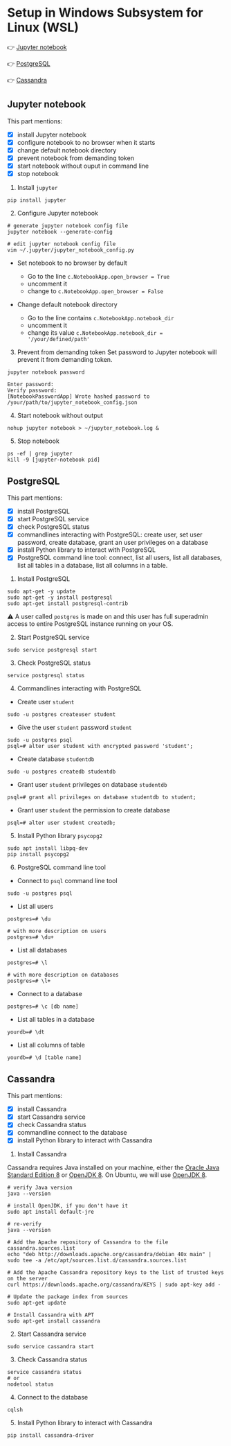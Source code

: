 
# Setup in Windows Subsystem for Linux (WSL)

:point_right: [Jupyter notebook](#jupyter-notebook)

:point_right: [PostgreSQL](#postgresql)

:point_right: [Cassandra](#cassandra)

## Jupyter notebook

This part mentions:
- [x] install Jupyter notebook
- [x] configure notebook to no browser when it starts
- [x] change default notebook directory
- [x] prevent notebook from demanding token
- [x] start notebook without ouput in command line
- [x] stop notebook

1. Install `jupyter`
```
pip install jupyter
```

2. Configure Jupyter notebook
```
# generate jupyter notebook config file
jupyter notebook --generate-config

# edit jupyter notebook config file
vim ~/.jupyter/jupyter_notebook_config.py
```

- Set notebook to no browser by default
  - Go to the line `c.NotebookApp.open_browser = True`
  - uncomment it
  - change to `c.NotebookApp.open_browser = False`

- Change default notebook directory
  - Go to the line contains `c.NotebookApp.notebook_dir`
  - uncomment it
  - change its value `c.NotebookApp.notebook_dir = '/your/defined/path'`

3. Prevent from demanding token
Set password to Jupyter notebook will prevent it from demanding token.
```
jupyter notebook password
```

```
Enter password:
Verify password:
[NotebookPasswordApp] Wrote hashed password to /your/path/to/jupyter_notebook_config.json
```

4. Start notebook without output
```
nohup jupyter notebook > ~/jupyter_notebook.log &
```

5. Stop notebook
```
ps -ef | grep jupyter
kill -9 [jupyter-notebook pid]
```

## PostgreSQL

This part mentions:
- [x] install PostgreSQL
- [x] start PostgreSQL service
- [x] check PostgreSQL status
- [x] commandlines interacting with PostgreSQL: create user, set user password, create database, grant an user privileges on a database
- [x] install Python library to interact with PostgreSQL
- [x] PostgreSQL command line tool: connect, list all users, list all databases, list all tables in a database, list all columns in a table.

1. Install PostgreSQL
```
sudo apt-get -y update
sudo apt-get -y install postgresql
sudo apt-get install postgresql-contrib
```
:warning: A user called `postgres` is made on and this user has full superadmin access to entire PostgreSQL instance running on your OS.

2. Start PostgreSQL service
```
sudo service postgresql start
```

3. Check PostgreSQL status
```
service postgresql status
```

4. Commandlines interacting with PostgreSQL

- Create user `student` 
```
sudo -u postgres createuser student
```

- Give the user `student` password `student`
``` 
sudo -u postgres psql
psql=# alter user student with encrypted password 'student';
```

- Create database `studentdb` 
```
sudo -u postgres createdb studentdb
```

- Grant user `student` privileges on database `studentdb`
```
psql=# grant all privileges on database studentdb to student;
```

- Grant user `student` the permission to create database
```
psql=# alter user student createdb;
```

5. Install Python library `psycopg2`
```
sudo apt install libpq-dev
pip install psycopg2
```

6. PostgreSQL command line tool

- Connect to `psql` command line tool
```
sudo -u postgres psql
```

- List all users
```
postgres=# \du

# with more description on users
postgres=# \du+
```

- List all databases
```
postgres=# \l

# with more description on databases
postgres=# \l+
```

- Connect to a database
```
postgres=# \c [db name]
```

- List all tables in a database
```
yourdb=# \dt
```

- List all columns of table
 ```
yourdb=# \d [table name]
```

## Cassandra

This part mentions:
- [x] install Cassandra
- [x] start Cassandra service
- [x] check Cassandra status
- [x] commandline connect to the database
- [x] install Python library to interact with Cassandra

1. Install Cassandra

Cassandra requires Java installed on your machine, either the [Oracle Java Standard Edition 8](http://www.oracle.com/technetwork/java/javase/downloads/index.html) or [OpenJDK 8](http://openjdk.java.net/). On Ubuntu, we will use [OpenJDK 8](http://openjdk.java.net/).

```
# verify Java version
java --version

# install OpenJDK, if you don't have it
sudo apt install default-jre

# re-verify
java --version
```

```
# Add the Apache repository of Cassandra to the file cassandra.sources.list
echo "deb http://downloads.apache.org/cassandra/debian 40x main" | sudo tee -a /etc/apt/sources.list.d/cassandra.sources.list

# Add the Apache Cassandra repository keys to the list of trusted keys on the server
curl https://downloads.apache.org/cassandra/KEYS | sudo apt-key add -

# Update the package index from sources
sudo apt-get update

# Install Cassandra with APT
sudo apt-get install cassandra
```

2. Start Cassandra service
```
sudo service cassandra start
```

3. Check Cassandra status
```
service cassandra status
# or
nodetool status
```

4. Connect to the database
```
cqlsh
```

5. Install Python library  to interact with Cassandra
```
pip install cassandra-driver
```